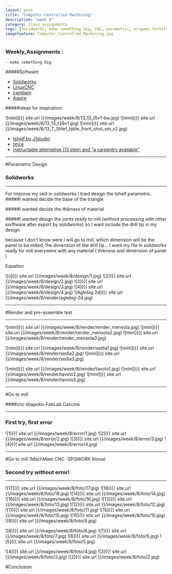 ```yaml
---
layout: post
title: "Computer-Controlled Machining"
description: "week 8"
category: Class_assignments
tags: [solidworks, make something big, CNC, parametric, origami forniture, ]
imagefeature: Computer_Controlled_Machining.jpg
---
```


### Weekly_Assignments :

	- make something big

#####Software

- [Solidworks](https://www.solidworks.com)
- [LinuxCNC](http://http://www.linuxcnc.org)
- [cambam](http://www.cambam.info)
- [Aspire](http://www.vectric.com/products/aspire.html)

#####ideas for inspiration:

![mini]({{ site.url }}/images/week/8/13_13_t5v1-bw.jpg)
![mini]({{ site.url }}/images/week/8/13_13_t28v1.jpg)
![mini]({{ site.url }}/images/week/8/13_T_Shlef_table_front_shot_sm_v2.jpg)

- [tshelf by J1studio](http://www.j1studio.com/furniture/tshelf/)
- [price](http://store.j1studio.com/product/t-shelf-t8)
- [instructable alternative (13 step) and "a carpentry available" ](http://www.instructables.com/id/DIY-Modal-Designer-Shelves-T-Shelves/step6/Rout-slots/)


****

#Parametric Design

### Solidworks

****

For improve my skill in solidworks I tried design the tshelf parametric.
#####I wanted decide the base of the triangle 

#####I wanted decide the thikness of material 

#####I wanted design the joints ready to mill (without processing with other sorftware after export by solidworks) so I want include the drill tip in my design.

because I don't know were I will go to mill, which dimension will be the panel to be milled, the dimension of the drill tip... I want my file in solidworks ready for mill everywere with any material ( thikness and dimension of panel )



Equation

![o]({{ site.url }}/images/week/8/design/1.jpg)
![2]({{ site.url }}/images/week/8/design/2.jpg)
![3]({{ site.url }}/images/week/8/design/3.jpg)
![4]({{ site.url }}/images/week/8/design/4.jpg)
![Aglebig 2d]({{ site.url }}/images/week/8/render/aglebig-2d.jpg)

****

#Render and pre-assemble test

****

![mini]({{ site.url }}/images/week/8/render/render_mensola.jpg)
![mini]({{ site.url }}/images/week/8/render/render_mensola2.jpg)
![mini]({{ site.url }}/images/week/8/render/render_mensola3.jpg)

![mini]({{ site.url }}/images/week/8/render/sedia1.jpg)
![mini]({{ site.url }}/images/week/8/render/sedia2.jpg)
![mini]({{ site.url }}/images/week/8/render/sedia3.jpg)

![mini]({{ site.url }}/images/week/8/render/tavolo1.jpg)
![mini]({{ site.url }}/images/week/8/render/tavolo2.jpg)
![mini]({{ site.url }}/images/week/8/render/tavolo3.jpg)

****

#Go to mill 

####cnc shapoko-FabLab Cascina


****

### First try, first error

![1]({{ site.url }}/images/week/8/error/1.jpg)
![2]({{ site.url }}/images/week/8/error/2.jpg)
![3]({{ site.url }}/images/week/8/error/3.jpg)
![4]({{ site.url }}/images/week/8/error/4.jpg)

****

#Go to mill (MachMate CNC -SPQWORK Roma)

### Second try without error! 

****

![17]({{ site.url }}/images/week/8/foto/17.jpg)
![18]({{ site.url }}/images/week/8/foto/18.jpg)
![14]({{ site.url }}/images/week/8/foto/14.jpg)
![16]({{ site.url }}/images/week/8/foto/16.jpg)
![13]({{ site.url }}/images/week/8/foto/13.jpg)
![12]({{ site.url }}/images/week/8/foto/12.jpg)
![11]({{ site.url }}/images/week/8/foto/11.jpg)
![15]({{ site.url }}/images/week/8/foto/15.jpg)
![10]({{ site.url }}/images/week/8/foto/10.jpg)
![9]({{ site.url }}/images/week/8/foto/9.jpg)

![8]({{ site.url }}/images/week/8/foto/8.jpg)
![7]({{ site.url }}/images/week/8/foto/7.jpg)
![6]({{ site.url }}/images/week/8/foto/6.jpg)
![5]({{ site.url }}/images/week/8/foto/5.jpg)

![4]({{ site.url }}/images/week/8/foto/4.jpg)
![3]({{ site.url }}/images/week/8/foto/3.jpg)
![2]({{ site.url }}/images/week/8/foto/2.jpg)



#Conclusion



